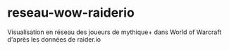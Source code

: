 # reseau-wow-raiderio
Visualisation en réseau des joueurs de mythique+ dans World of Warcraft d'après les données de raider.io

